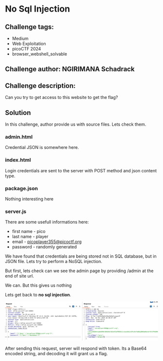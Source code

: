 # No Sql Injection
## Challenge tags:
- Medium
- Web Exploitation
- picoCTF 2024
- browser_webshell_solvable

## Challenge author: NGIRIMANA Schadrack
## Challenge description:
Can you try to get access to this website to get the flag?

## Solution
In this challenge, author provide us with source files. Lets check them.

### admin.html
Credential JSON is somewhere here.

### index.html
Login credentials are sent to the server with POST method and json content type.

### package.json
Nothing interesting here

### server.js
There are some usefull informations here:
- first name - pico
- last name - player
- email - picoplayer355@picoctf.org
- password - randomly generated

We have found that credentials are being stored not in SQL database, but in JSON file. Lets try to perform a NoSQL injection.

But first, lets check can we see the admin page by providing /admin at the end of site url.

We can. But this gives us nothing

Lets get back to **no sql injection**.

![image missing?](./content/no_sql_injection_01.png)

After sending this request, server will respond with token. Its a Base64 encoded string, and decoding it will grant us a flag.

